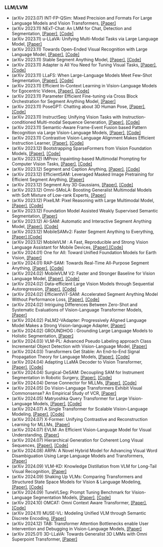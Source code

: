 ### LLM/LVM
- (arXiv 2023.07) INT-FP-QSim: Mixed Precision and Formats For Large Language Models and Vision Transformers, [[Paper]](https://arxiv.org/pdf/2307.03712.pdf)
- (arXiv 2023.11) NExT-Chat: An LMM for Chat, Detection and Segmentation, [[Paper]](https://arxiv.org/pdf/2311.04498.pdf), [[Code]](https://next-chatv.github.io/)
- (arXiv 2023.11) u-LLaVA: Unifying Multi-Modal Tasks via Large Language Model, [[Paper]](https://arxiv.org/pdf/2311.05348.pdf)
- (arXiv 2023.11) Towards Open-Ended Visual Recognition with Large Language Model, [[Paper]](https://arxiv.org/pdf/2311.08400.pdf), [[Code]](https://github.com/bytedance/OmniScient-Model)
- (arXiv 2023.11) Stable Segment Anything Model, [[Paper]](https://arxiv.org/pdf/2311.15776.pdf), [[Code]](https://github.com/fanq15/Stable-SAM)
- (arXiv 2023.11) Adapter is All You Need for Tuning Visual Tasks, [[Paper]](https://arxiv.org/pdf/2311.15010.pdf), [[Code]](https://github.com/Leiyi-Hu/mona)
- (arXiv 2023.11) LLaFS: When Large-Language Models Meet Few-Shot Segmentation, [[Paper]](https://arxiv.org/pdf/2311.16926.pdf), [[Code]](https://github.com/lanyunzhu99/LLaFS)
- (arXiv 2023.11) Efficient In-Context Learning in Vision-Language Models for Egocentric Videos, [[Paper]](https://arxiv.org/pdf/2311.17041.pdf), [[Code]](https://github.com/yukw777/EILEV)
- (arXiv 2023.11) Parameter Efficient Fine-tuning via Cross Block Orchestration for Segment Anything Model, [[Paper]](https://arxiv.org/pdf/2311.17112.pdf)
- (arXiv 2023.11) PoseGPT: Chatting about 3D Human Pose, [[Paper]](https://arxiv.org/pdf/2311.18836.pdf), [[Code]](https://yfeng95.github.io/posegpt)
- (arXiv 2023.11) InstructSeq: Unifying Vision Tasks with Instruction-conditioned Multi-modal Sequence Generation, [[Paper]](https://arxiv.org/pdf/2311.18835.pdf), [[Code]](https://github.com/rongyaofang/InstructSeq)
- (arXiv 2023.11) Semantic-Aware Frame-Event Fusion based Pattern Recognition via Large Vision-Language Models, [[Paper]](https://arxiv.org/pdf/2311.18592.pdf), [[Code]](https://github.com/Event-AHU/SAFE_LargeVLM)
- (arXiv 2023.11) Contrastive Vision-Language Alignment Makes Efficient Instruction Learner, [[Paper]](https://arxiv.org/pdf/2311.17945.pdf), [[Code]](https://github.com/lizhaoliu-Lec/CG-VLM)
- (arXiv 2023.12) Bootstrapping SparseFormers from Vision Foundation Models, [[Paper]](https://arxiv.org/pdf/2312.01987.pdf), [[Code]](https://github.com/showlab/sparseformer)
- (arXiv 2023.12) IMProv: Inpainting-based Multimodal Prompting for Computer Vision Tasks, [[Paper]](https://arxiv.org/pdf/2312.01771.pdf), [[Code]](https://jerryxu.net/IMProv)
- (arXiv 2023.12) Segment and Caption Anything, [[Paper]](https://arxiv.org/pdf/2312.00869.pdf), [[Code]](https://xk-huang.github.io/segment-caption-anything/)
- (arXiv 2023.12) EfficientSAM: Leveraged Masked Image Pretraining for Efficient Segment Anything, [[Paper]](https://arxiv.org/pdf/2312.00863.pdf)
- (arXiv 2023.12) Segment Any 3D Gaussians, [[Paper]](https://arxiv.org/pdf/2312.00860.pdf), [[Code]](https://github.com/Jumpat/SegAnyGAussians)
- (arXiv 2023.12) Omni-SMoLA: Boosting Generalist Multimodal Models with Soft Mixture of Low-rank Experts, [[Paper]](https://arxiv.org/pdf/2312.00968.pdf)
- (arXiv 2023.12) PixelLM: Pixel Reasoning with Large Multimodal Model, [[Paper]](https://arxiv.org/pdf/2312.02228.pdf), [[Code]](https://github.com/MaverickRen/PixelLM)
- (arXiv 2023.12) Foundation Model Assisted Weakly Supervised Semantic Segmentation, [[Paper]](https://arxiv.org/pdf/2312.03585.pdf)
- (arXiv 2023.12) AI-SAM: Automatic and Interactive Segment Anything Model, [[Paper]](https://arxiv.org/pdf/2312.03119.pdf), [[Code]](https://github.com/ymp5078/AI-SAM)
- (arXiv 2023.12) MobileSAMv2: Faster Segment Anything to Everything, [[Paper]](https://arxiv.org/abs/2312.09579),[[Code]](https://github.com/ChaoningZhang/MobileSAM)
- (arXiv 2023.12) MobileVLM : A Fast, Reproducible and Strong Vision Language Assistant for Mobile Devices, [[Paper]](https://arxiv.org/abs/2312.16886),[[Code]](https://github.com/Meituan-AutoML/MobileVLM)
- (arXiv 2024.01) One for All: Toward Unified Foundation Models for Earth Vision, [[Paper]](https://arxiv.org/pdf/2401.07527.pdf)
- (arXiv 2024.01) RAP-SAM: Towards Real-Time All-Purpose Segment Anything, [[Paper]](https://arxiv.org/pdf/2401.10228.pdf), [[Code]](https://github.com/xushilin1/RAP-SAM/)
- (arXiv 2024.02) MobileVLM V2: Faster and Stronger Baseline for Vision Language Model, [[Paper]](https://arxiv.org/pdf/2402.03766.pdf), [[Code]](https://github.com/Meituan-AutoML/MobileVLM)
- (arXiv 2024.02) Data-efficient Large Vision Models through Sequential Autoregression, [[Paper]](https://arxiv.org/pdf/2402.04841.pdf), [[Code]](https://github.com/ggjy/DeLVM)
- (arXiv 2024.02) EfficientViT-SAM: Accelerated Segment Anything Model Without Performance Loss, [[Paper]](https://arxiv.org/pdf/2402.05008.pdf), [[Code]](https://github.com/mit-han-lab/efficientvit)
- (arXiv 2024.02) Intriguing Differences Between Zero-Shot and Systematic Evaluations of Vision-Language Transformer Models, [[Paper]](https://arxiv.org/pdf/2402.08473.pdf)
- (arXiv 2024.02) PaLM2-VAdapter: Progressively Aligned Language Model Makes a Strong Vision-language Adapter, [[Paper]](https://arxiv.org/pdf/2402.10896.pdf)
- (arXiv 2024.02) GROUNDHOG : Grounding Large Language Models to Holistic Segmentation, [[Paper]](https://arxiv.org/pdf/2402.16846.pdf)
- (arXiv 2024.03) VLM-PL: Advanced Pseudo Labeling approach Class Incremental Object Detection with Vision-Language Model, [[Paper]](https://arxiv.org/pdf/2403.05346.pdf)
- (arXiv 2024.03) Transformers Get Stable: An End-to-End Signal Propagation Theory for Language Models, [[Paper]](https://arxiv.org/pdf/2403.09635.pdf), [[Code]](https://github.com/akhilkedia/TranformersGetStable)
- (arXiv 2024.04) Adapting LLaMA Decoder to Vision Transformer, [[Paper]](https://arxiv.org/pdf/2404.06773.pdf), [[Code]](https://github.com/techmonsterwang/iLLaMA)
- (arXiv 2024.04) Surgical-DeSAM: Decoupling SAM for Instrument Segmentation in Robotic Surgery, [[Paper]](https://arxiv.org/pdf/2404.14040.pdf), [[Code]](https://github.com/YuyangSheng/Surgical-DeSAM)
- (arXiv 2024.04) Dense Connector for MLLMs, [[Paper]](https://arxiv.org/pdf/2405.13800.pdf), [[Code]](https://github.com/HJYao00/DenseConnector)
- (arXiv 2024.05) Do Vision-Language Transformers Exhibit Visual Commonsense? An Empirical Study of VCR, [[Paper]](https://arxiv.org/pdf/2405.16934.pdf)
- (arXiv 2024.05) Matryoshka Query Transformer for Large Vision-Language Models, [[Paper]](https://arxiv.org/pdf/2405.19315.pdf), [[Code]](https://github.com/gordonhu608/MQT-LLaVA)
- (arXiv 2024.07) A Single Transformer for Scalable Vision-Language Modeling, [[Paper]](https://arxiv.org/pdf/2407.06438.pdf), [[Code]](https://github.com/Yangyi-Chen/SOLO)
- (arXiv 2024.07) X-Former: Unifying Contrastive and Reconstruction Learning for MLLMs, [[Paper]](https://arxiv.org/pdf/2407.13851.pdf)
- (arXiv 2024.07) EVLM: An Efficient Vision-Language Model for Visual Understanding, [[Paper]](https://arxiv.org/pdf/2407.14177.pdf)
- (arXiv 2024.07) Hierarchical Generation for Coherent Long Visual Sequences, [[Paper]](https://arxiv.org/pdf/2407.16655.pdf), [[Code]](https://aim-uofa.github.io/MovieDreamer/)
- (arXiv 2024.08) ARPA: A Novel Hybrid Model for Advancing Visual Word Disambiguation Using Large Language Models and Transformers, [[Paper]](https://arxiv.org/pdf/2408.0640.pdf)
- (arXiv 2024.09) VLM-KD: Knowledge Distillation from VLM for Long-Tail Visual Recognition, [[Paper]](https://arxiv.org/pdf/2408.16930.pdf)
- (arXiv 2024.09) Shaking Up VLMs: Comparing Transformers and Structured State Space Models for Vision & Language Modeling, [[Paper]](https://arxiv.org/pdf/2409.05395.pdf), [[Code]](https://github.com/gpantaz/vl_mamba)
- (arXiv 2024.09) TuneVLSeg: Prompt Tuning Benchmark for Vision-Language Segmentation Models, [[Paper]](https://arxiv.org/pdf/2410.05239.pdf), [[Code]](https://github.com/naamiinepal/tunevlseg)
- (arXiv 2024.10) OMCAT: Omni Context Aware Transformer, [[Paper]](https://arxiv.org/pdf/2410.12109.pdf), [[Code]](https://om-cat.github.io/)
- (arXiv 2024.11) MUSE-VL: Modeling Unified VLM through Semantic Discrete Encoding, [[Paper]](https://arxiv.org/pdf/2411.17762.pdf)
- (arXiv 2024.12) TAB: Transformer Attention Bottlenecks enable User Intervention and Debugging in Vision-Language Models, [[Paper]](https://arxiv.org/pdf/2412.18675.pdf)
- (arXiv 2025.01) 3D-LLaVA: Towards Generalist 3D LMMs with Omni Superpoint Transformer, [[Paper]](https://arxiv.org/pdf/2501.01163.pdf)
